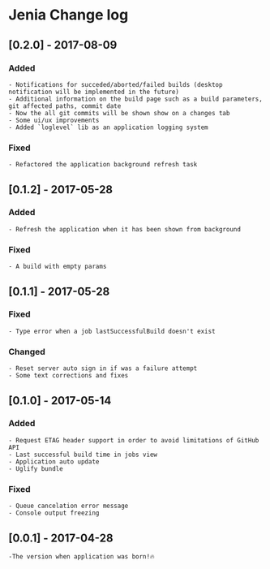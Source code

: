 # Jenia Change log
## [0.2.0] - 2017-08-09
### Added
    - Notifications for succeded/aborted/failed builds (desktop notification will be implemented in the future)
    - Additional information on the build page such as a build parameters, git affected paths, commit date
    - Now the all git commits will be shown show on a changes tab
    - Some ui/ux improvements
    - Added `loglevel` lib as an application logging system
### Fixed
    - Refactored the application background refresh task
## [0.1.2] - 2017-05-28
### Added
    - Refresh the application when it has been shown from background
### Fixed
    - A build with empty params
## [0.1.1] - 2017-05-28
### Fixed
    - Type error when a job lastSuccessfulBuild doesn't exist
### Changed
    - Reset server auto sign in if was a failure attempt
    - Some text corrections and fixes
## [0.1.0] - 2017-05-14
### Added
    - Request ETAG header support in order to avoid limitations of GitHub API
    - Last successful build time in jobs view
    - Application auto update
    - Uglify bundle
### Fixed
    - Queue cancelation error message 
    - Console output freezing
## [0.0.1] - 2017-04-28
    -The version when application was born!🔥